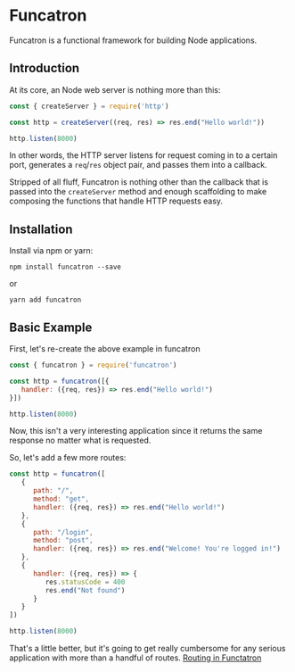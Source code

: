 # Funcatron

Funcatron is a functional framework for building Node applications.

## Introduction

At its core, an Node web server is nothing more than this:

```javascript
const { createServer } = require('http')

const http = createServer((req, res) => res.end("Hello world!"))

http.listen(8000)
```

In other words, the HTTP server listens for request coming in to a certain port, generates a `req`/`res` object pair, and passes them into a callback.

Stripped of all fluff, Funcatron is nothing other than the callback that is passed into the `createServer` method and enough scaffolding to make composing the functions that handle HTTP requests easy.

## Installation

Install via npm or yarn:

`npm install funcatron --save`

or

`yarn add funcatron`

## Basic Example

First, let's re-create the above example in funcatron

```javascript
const { funcatron } = require('funcatron')

const http = funcatron([{
   handler: ({req, res}) => res.end("Hello world!")
}])

http.listen(8000)
```

Now, this isn't a very interesting application since it returns the same response no matter what is requested.

So, let's add a few more routes:

```javascript
const http = funcatron([
   {
      path: "/",
      method: "get",
      handler: ({req, res}) => res.end("Hello world!")
   },
   {
      path: "/login",
      method: "post",
      handler: ({req, res}) => res.end("Welcome! You're logged in!")
   },
   {
      handler: ({req, res}) => {
         res.statusCode = 400
         res.end("Not found")
      }
   }
])

http.listen(8000)
```

That's a little better, but it's going to get really cumbersome for any serious application with more than a handful of routes. [Routing in Functatron](/routing.md)

